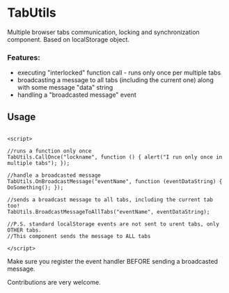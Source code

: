 # TabUtils
Multiple browser tabs communication, locking and synchronization component. Based on localStorage object.

### Features:

* executing "interlocked" function call - runs only once per multiple tabs
* broadcasting a message to all tabs (including the current one) along with some message "data" string
* handling a "broadcasted message" event

## Usage 

```<script src="TabUtils.js"></script>

<script>

//runs a function only once
TabUtils.CallOnce("lockname", function () { alert("I run only once in multiple tabs"); });

//handle a broadcasted message
TabUtils.OnBroadcastMessage("eventName", function (eventDataString) { DoSomething(); });

//sends a broadcast message to all tabs, including the current tab too!
TabUtils.BroadcastMessageToAllTabs("eventName", eventDataString);

//P.S. standard localStorage events are not sent to urent tabs, only OTHER tabs.
//This component sends the message to ALL tabs

</script>
```

Make sure you register the event handler BEFORE sending a broadcasted message.

Contributions are very welcome.
